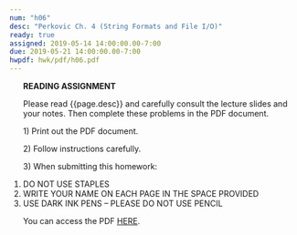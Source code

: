 ```yaml
---
num: "h06"
desc: "Perkovic Ch. 4 (String Formats and File I/O)"
ready: true
assigned: 2019-05-14 14:00:00.00-7:00
due: 2019-05-21 14:00:00.00-7:00
hwpdf: hwk/pdf/h06.pdf
---
```


<ol markdown="1">

<b>READING ASSIGNMENT</b>

Please read {{page.desc}} and carefully consult the lecture slides and your notes.  Then complete these problems in the PDF document.

<p>1) Print out the PDF document.</p>
<p>2) Follow instructions carefully.</p>
<p>3) When submitting this homework:</p>

<li>DO NOT USE STAPLES</li>
<li>WRITE YOUR NAME ON EACH PAGE IN THE SPACE PROVIDED</li>
<li>USE DARK INK PENS – PLEASE DO NOT USE PENCIL</li>

You can access the PDF <a href="{{'hwk/pdf/h06.pdf' | relative_url }}">HERE</a>.

</ol>

